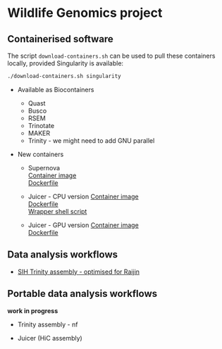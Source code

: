 # Wildlife Genomics project


## Containerised software

The script `download-containers.sh` can be used to pull these containers locally, provided Singularity is available:
```bash
./download-containers.sh singularity
```

- Available as Biocontainers
    * Quast
    * Busco
    * RSEM
    * Trinotate
    * MAKER
    * Trinity - we might need to add GNU parallel

- New containers  

    * Supernova  
      [Container image](https://cloud.docker.com/u/marcodelapierre/repository/docker/marcodelapierre/supernova)  
      [Dockerfile](https://github.com/marcodelapierre/md-dockerfiles/blob/master/bio/supernova/Dockerfile)  

    * Juicer - CPU version
      [Container image](https://cloud.docker.com/u/marcodelapierre/repository/docker/marcodelapierre/juicer)  
      [Dockerfile](https://github.com/marcodelapierre/md-dockerfiles/blob/master/bio/juicer/Dockerfile)  
      [Wrapper shell script](https://github.com/marcodelapierre/md-dockerfiles/blob/master/bio/juicer/juicer-singularity.sh)  

    * Juicer - GPU version
      [Container image](https://hub.docker.com/r/audreystott/juicer-gpu)  
      [Dockerfile](https://github.com/audreystott/dockerfiles/blob/master/Dockerfile-juicer)  

## Data analysis workflows

- [SIH Trinity assembly - optimised for Raijin](https://github.com/Sydney-Informatics-Hub/SIH-Raijin-Trinity)


## Portable data analysis workflows

**work in progress**

- Trinity assembly - nf

- Juicer (HiC assembly)

